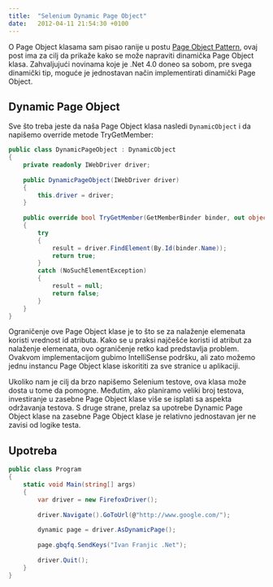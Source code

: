 ```yaml
---
title:  "Selenium Dynamic Page Object"
date:   2012-04-11 21:54:30 +0100
---
```


O Page Object klasama sam pisao ranije u postu [Page Object Pattern](http://ivanfranjic.net/2011/11/page-object-pattern), ovaj post ima za cilj da prikaže kako se može napraviti dinamička Page Object klasa. Zahvaljujući novinama koje je .Net 4.0 doneo sa sobom, pre svega dinamički tip, moguće je jednostavan način implementirati dinamički Page Object.

## Dynamic Page Object

Sve što treba jeste da naša Page Object klasa nasledi `DynamicObject` i da napišemo override metode TryGetMember:

```csharp
public class DynamicPageObject : DynamicObject
{
    private readonly IWebDriver driver;
 
    public DynamicPageObject(IWebDriver driver)
    {
        this.driver = driver;
    }
 
    public override bool TryGetMember(GetMemberBinder binder, out object result)
    {
        try
        {
            result = driver.FindElement(By.Id(binder.Name));
            return true;
        }
        catch (NoSuchElementException)
        {
            result = null;
            return false;
        }
    }
}
```

Ograničenje ove Page Object klase je to što se za nalaženje elemenata koristi vrednost id atributa. Kako se u praksi najčešće koristi id atribut za nalaženje elemenata, ovo ograničenje retko kad predstavlja problem. Ovakvom implementacijom gubimo IntelliSense podršku, ali zato možemo jednu instancu Page Object klase iskorititi za sve stranice u aplikaciji.

Ukoliko nam je cilj da brzo napišemo Selenium testove, ova klasa može dosta u tome da pomogne. Međutim, ako planiramo veliki broj testova, investiranje u zasebne Page Object klase više se isplati sa aspekta održavanja testova. S druge strane, prelaz sa upotrebe Dynamic Page Object klase na zasebne Page Object klase je relativno jednostavan jer ne zavisi od logike testa.

## Upotreba

```csharp
public class Program
{
    static void Main(string[] args)
    {
        var driver = new FirefoxDriver();
 
        driver.Navigate().GoToUrl(@"http://www.google.com/");
 
        dynamic page = driver.AsDynamicPage();
 
        page.gbqfq.SendKeys("Ivan Franjic .Net");
 
        driver.Quit();
    }
}
```

